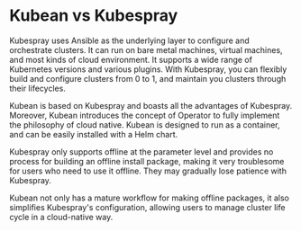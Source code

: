 # Kubean vs Kubespray

<!--Kubespray 使用 Ansible 作为底层来配置和编排，可以运行在裸金属机、虚拟机、大多数云环境等。它支持众多 Kubernetes 版本和插件，可以完成集群从 0 到 1 的搭建和配置，也包含集群生命周期的维护，使用方式非常灵活。-->
Kubespray uses Ansible as the underlying layer to configure and orchestrate clusters. It can run on bare metal machines, virtual machines, and most kinds of cloud environment. It supports a wide range of Kubernetes versions and various plugins. With Kubespray, you can flexibly build and configure clusters from 0 to 1, and maintain you clusters through their lifecycles.

<!--Kubean 基于 Kubespray，拥有 Kubespray 所有优势。并且 Kubean 引用 Operator 概念以实现完全云原生化，原生以容器方式运行，提供 Helm Chart 包进行快速部署。-->
Kubean is based on Kubespray and boasts all the advantages of Kubespray. Moreover, Kubean introduces the concept of Operator to fully implement the philosophy of cloud native. Kubean is designed to run as a container, and can be easily installed with a Helm chart.

<!--Kubespray 仅在参数级别上支持离线，并没有包含一个完成构建离线安装包的过程，所以对于有离线场景需求的使用者来说，直接使用 Kubespray 会变得非常繁琐，这通常会让他们失去耐心。-->
Kubespray only supports offline at the parameter level and provides no process for building an offline install package, making it very troublesome for users who need to use it offline. They may gradually lose patience with Kubespray.

<!--Kubean 不仅有一套完善的制作离线包的工作流，还适配国产信创环境，简化 Kubespray 的复杂配置，能够对集群生命周期以云原生的方式去管理。-->
Kubean not only has a mature workflow for making offline packages, it also simplifies Kubespray's configuration, allowing users to manage cluster life cycle in a cloud-native way.
